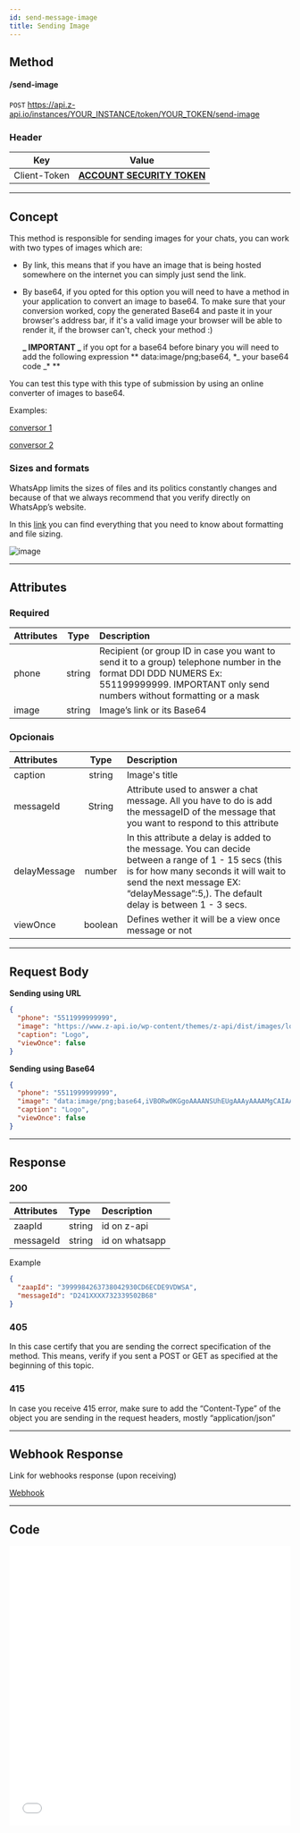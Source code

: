 ```yaml
---
id: send-message-image
title: Sending Image 
---
```


## Method

#### /send-image

`POST` https://api.z-api.io/instances/YOUR_INSTANCE/token/YOUR_TOKEN/send-image

### Header

|      Key       |            Value            |
| :------------: |     :-----------------:     |
|  Client-Token  | **[ACCOUNT SECURITY TOKEN](../security/client-token)** |

---

## Concept

This method is responsible for sending images for your chats, you can work with two types of images which are:

- By link, this means that if you have an image that is being hosted somewhere on the internet you can simply just send the link.

- By base64, if you opted for this option you will need to have a method in your application to convert an image to base64. To make sure that your conversion worked, copy the generated Base64 and paste it in your browser's address bar, if it's a valid image your browser will be able to render it, if the browser can't, check your method :)

  **_ IMPORTANT _** if you opt for a base64 before binary you will need to add the following expression ** data:image/png;base64,  \*_ your base64 code _\* **



You can test this type with this type of submission by using an online converter of images to base64.

Examples:

[conversor 1]

[conversor 2]

[conversor 1]: https://www.base64-image.de/
[conversor 2]: https://base64.guru/converter/encode/image

### Sizes and formats 

WhatsApp limits the sizes of files and its politics constantly changes and because of that we always recommend that you verify directly on WhatsApp’s website.

In this [link] you can find everything that you need to know about formatting and file sizing.

[link]: https://developers.facebook.com/docs/whatsapp/api/media

![image](../../../../../img/Sendingimage.jpeg)

---

## Attributes

### Required 

| Attributes | Type | Description |
| :-- | :-: | :-- |
| phone | string | Recipient (or group ID in case you want to send it to a group) telephone number in the format DDI DDD NUMERS Ex: 551199999999. IMPORTANT  only send numbers without formatting or a mask |
| image | string | Image’s link or its Base64 |

### Opcionais

| Attributes | Type | Description|
| :-- | :-: | :-- |
| caption | string | Image's title |
| messageId | String | Attribute used to answer a chat message. All you have to do is add the messageID of the message that you want to respond to this attribute |
| delayMessage | number | In this attribute a delay is added to the message. You can decide between a range of 1 - 15 secs (this is for how many seconds it will wait to send the next message EX: “delayMessage”:5,). The default delay is between 1 - 3 secs. |
| viewOnce | boolean | Defines wether it will be a view once message or not |

---

## Request Body

**Sending using URL**
```json
{
  "phone": "5511999999999",
  "image": "https://www.z-api.io/wp-content/themes/z-api/dist/images/logo.svg",
  "caption": "Logo",
  "viewOnce": false
}
```

**Sending using Base64**
```json
{
  "phone": "5511999999999",
  "image": "data:image/png;base64,iVBORw0KGgoAAAANSUhEUgAAAyAAAAMgCAIAAABUEpE/",
  "caption": "Logo",
  "viewOnce": false
}
```

---

## Response

### 200

| Attributes | Type  | Description    |
| :-------- | :----- | :------------- |
| zaapId    | string | id on z-api   |
| messageId | string | id on whatsapp |

Example

```json
{
  "zaapId": "3999984263738042930CD6ECDE9VDWSA",
  "messageId": "D241XXXX732339502B68"
}
```

### 405

In this case certify that you are sending the correct specification of the method. This means, verify if you sent a POST or GET as specified at the beginning of this topic.

### 415

In case you receive 415 error, make sure to add the “Content-Type” of the object you are sending in the request headers, mostly “application/json”

---

## Webhook Response

Link for webhooks response (upon receiving)

[Webhook](../webhooks/on-message-received#image-return-example)

---

## Code

<iframe src="//api.apiembed.com/?source=https://raw.githubusercontent.com/Z-API/z-api-docs/main/json-examples/send-image.json&targets=all" frameborder="0" scrolling="no" width="100%" height="500px" seamless></iframe>
